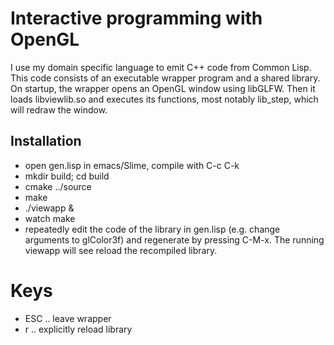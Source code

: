# Interactive programming with OpenGL

I use my domain specific language to emit C++ code from Common Lisp.
This code consists of an executable wrapper program and a shared
library. On startup, the wrapper opens an OpenGL window using
libGLFW. Then it loads libviewlib.so and executes its functions, most
notably lib_step, which will redraw the window.

## Installation

- open gen.lisp in emacs/Slime, compile with C-c C-k
- mkdir build; cd build
- cmake ../source
- make
- ./viewapp &
- watch make
- repeatedly edit the code of the library in gen.lisp (e.g. change arguments to glColor3f) and regenerate by pressing C-M-x. The running viewapp will see reload the recompiled library.

# Keys

- ESC .. leave wrapper
- r .. explicitly reload library